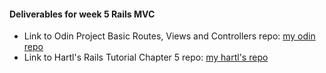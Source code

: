 #### Deliverables for week 5 Rails MVC
- Link to Odin Project Basic Routes, Views and Controllers repo: [my odin repo](<linkhere>)
- Link to Hartl's Rails Tutorial Chapter 5 repo: [my hartl's repo](<linkhere>)
